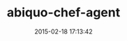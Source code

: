 ---
layout: post
title:  "abiquo-chef-agent"
repo:   "abiquo/abiquo-chef-agent"
date:   2015-02-18 17:13:42
gemurl: http://github.com/abiquo/abiquo-chef-agent
---